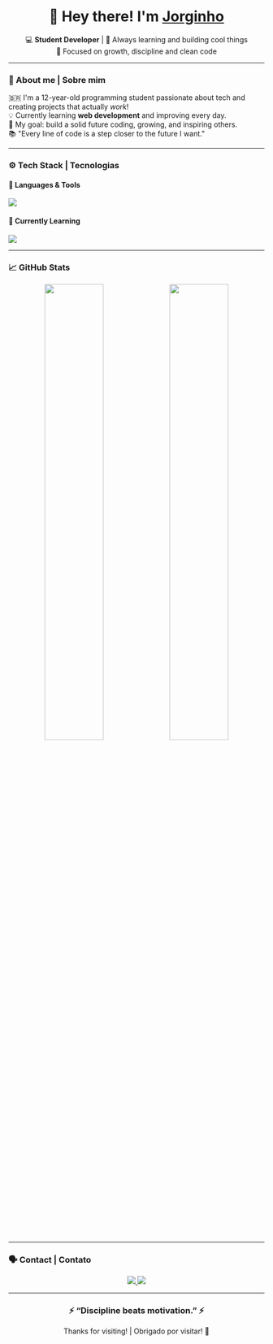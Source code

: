 <h1 align="center">👋 Hey there! I'm <a href="https://github.com/jorgedev1122">Jorginho</a></h1>

<p align="center">
  💻 <b>Student Developer</b> | 🚀 Always learning and building cool things  
  <br>
  🌱 Focused on growth, discipline and clean code  
</p>

---

### 🧠 About me | Sobre mim

🇧🇷 I'm a 12-year-old programming student passionate about tech and creating projects that actually *work*!  
💡 Currently learning **web development** and improving every day.  
🎯 My goal: build a solid future coding, growing, and inspiring others.  
📚 "Every line of code is a step closer to the future I want."

---

### ⚙️ Tech Stack | Tecnologias

#### 💬 Languages & Tools
<p align="left">
  <img src="https://skillicons.dev/icons?i=html,css,javascript,git,github,vscode" />
</p>

#### 🧩 Currently Learning
<p align="left">
  <img src="https://skillicons.dev/icons?i=react,python" />
</p>

---

### 📈 GitHub Stats
<p align="center">
  <img width="48%" src="https://github-readme-stats.vercel.app/api?username=jorgedev1122&show_icons=true&theme=tokyonight" />
  <img width="48%" src="https://github-readme-streak-stats.herokuapp.com/?user=jorgedev1122&theme=tokyonight" />
</p>

---

### 🗣️ Contact | Contato

<p align="center">
  <a href="https://github.com/jorgedev1122">
    <img src="https://img.shields.io/badge/GitHub-000000?style=for-the-badge&logo=github&logoColor=white" />
  </a>
  <a href="mailto:">
    <img src="https://img.shields.io/badge/Email-grey?style=for-the-badge&logo=gmail&logoColor=white" />
  </a>
</p>

---

<h3 align="center">⚡ “Discipline beats motivation.” ⚡</h3>
<p align="center">Thanks for visiting! | Obrigado por visitar! 👊</p>
